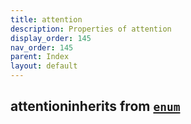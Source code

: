 ```yaml
---
title: attention
description: Properties of attention
display_order: 145
nav_order: 145
parent: Index
layout: default
---
```


## attentioninherits from [`enum`](./enum.html)
